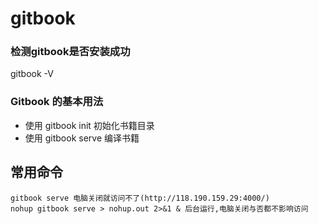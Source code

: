 # gitbook

### 检测gitbook是否安装成功
gitbook -V
 
### Gitbook 的基本用法
* 使用 gitbook init 初始化书籍目录
* 使用 gitbook serve 编译书籍

## 常用命令
```
gitbook serve 电脑关闭就访问不了(http://118.190.159.29:4000/)
nohup gitbook serve > nohup.out 2>&1 & 后台运行,电脑关闭与否都不影响访问
```
 